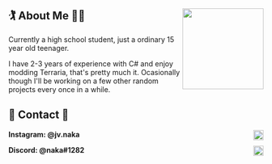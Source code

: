 ## 🏌 About Me 🤸‍♂️ <image src="https://avatars.githubusercontent.com/naakaamura" align="right" width="160px" height="160px">

Currently a high school student, just a ordinary 15 year old teenager.
  
I have 2-3 years of experience with C# and enjoy modding Terraria, that's pretty much it. Ocasionally though I'll be working on a few other random projects every once in a while.

## 💬 Contact 💬
  
<b> 
  Instagram: @jv.naka 
  <img src="https://img.shields.io/badge/Instagram-E4405F?style=for-the-badge&logo=instagram&logoColor=white" align="right" height="20px">

  Discord: @naka#1282
  <img src="https://img.shields.io/badge/Discord-5865F2?style=for-the-badge&logo=discord&logoColor=white" title="@vnaka#1282" align="right" height="20px">
<b/>
